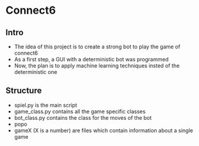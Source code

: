 # Connect6

## Intro
- The idea of this project is to create a strong bot to play the game of connect6
- As a first step, a GUI with a deterministic bot was programmed
- Now, the plan is to apply machine learning techniques insted of the deterministic one

## Structure
- spiel.py is the main script
- game_class.py contains all the game specific classes
- bot_class.py contains the class for the moves of the bot
- popo
- gameX (X is a number) are files which contain information about a single game
